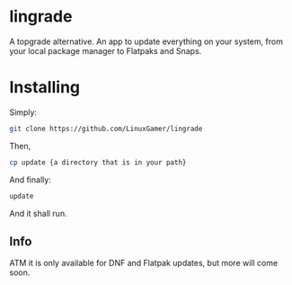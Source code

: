 # lingrade
A topgrade alternative. An app to update everything on your system, from your local package manager to Flatpaks and Snaps.

# Installing
Simply:
```bash
git clone https://github.com/LinuxGamer/lingrade
```
Then,
```bash
cp update {a directory that is in your path}
```
And finally:
```bash
update
```
And it shall run.



## Info
ATM it is only available for DNF and Flatpak updates, but more will come soon.
